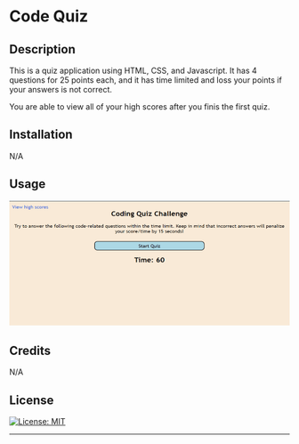 # Code Quiz

## Description

This is a quiz application using HTML, CSS, and Javascript. It has 4 questions for 25 points each, and it has time limited and loss your points if your answers is not correct.

You are able to view all of your high scores after you finis the first quiz.

## Installation

N/A

## Usage

![alt text](assets/img/image_1668901151.gif "my screens")

## Credits

N/A

## License

[![License: MIT](https://img.shields.io/badge/License-MIT-yellow.svg)](https://opensource.org/licenses/MIT)

---
